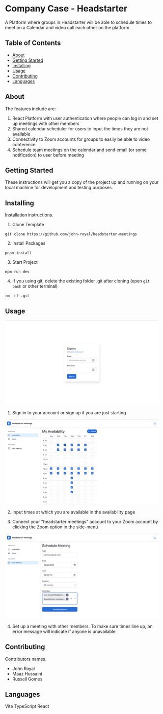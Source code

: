 # Company Case - Headstarter 

A Platform where groups in Headstarter will be able to schedule times to meet on a Calendar and video call each other on the platform.

## Table of Contents

- [About](#about)
- [Getting Started](#getting_started)
- [Installing](#installing)
- [Usage](#usage)
- [Contributing](#contributing)
- [Languages](#languages)

## About
The features include are: 
1. React Platform with user authentication where people can log in and set up meetings with other members
2. Shared calendar scheduler for users to input the times they are not available 
3. Connectivity to Zoom accounts for groups to easily be able to video conference
4. Schedule team meetings on the calendar and send email (or some notification) to user before meeting


## Getting Started
These instructions will get you a copy of the project up and running on your local machine for development and testing purposes.

## Installing
Installation instructions.
1. Clone Template

```
git clone https://github.com/john-royal/headstarter-meetings
```

2. Install Packages

```
pnpm install
```

3. Start Project

```
npm run dev
```

4. If you using git, delete the existing folder .git after cloning (open `git bash` or other terminal)

```
rm -rf .git
```

## Usage
<img src="./src/images/signinPage.png" width= "500" height= auto/>

1. Sign in to your account or sign up if you are just starting



<img src="./src/images/availabilityPage.png" width= "500" height= auto/>

2. Input times at which you are available in the availability page


3. Connect your "headstarter meetings" account to your Zoom account by clicking the Zoom option in the side-menu



<img src="./src/images/meetingPage.png" width= "500" height= auto/>

4. Set up a meeting with other members. To make sure times line up, an error message will indicate if anyone is unavailable 


## Contributing
Contributors names.
- John Royal
- Maaz Hussaini
- Russell Gomes

## Languages

Vite TypeScript React


